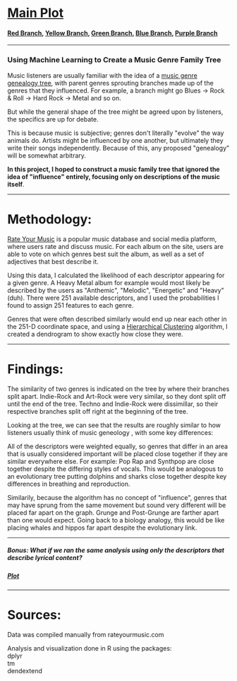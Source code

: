 # [Main Plot](https://imgur.com/7VikfHq.jpg)

#### [Red Branch](https://imgur.com/NE7DiMf.jpg), [Yellow Branch](https://imgur.com/ehq1Tbb.jpg), [Green Branch](https://imgur.com/8jXn7IV.jpg), [Blue Branch](https://imgur.com/I86liCs.jpg), [Purple Branch](https://imgur.com/4dJJkGr.jpg)

---

### Using Machine Learning to Create a Music Genre Family Tree

Music listeners are usually familiar with the idea of a [music genre genealogy tree](https://en.wikipedia.org/wiki/Genealogy_of_musical_genres), with parent genres sprouting branches made up of the genres that they influenced. For example, a branch might go Blues -> Rock & Roll -> Hard Rock -> Metal and so on.

But while the general shape of the tree might be agreed upon by listeners, the specifics are up for debate. 

This is because music is subjective; genres don't literally "evolve" the way animals do. Artists might be influenced by one another, but ultimately they write their songs independently. Because of this, any proposed "genealogy" will be somewhat arbitrary.

**In this project, I hoped to construct a music family tree that ignored the idea of "influence" entirely, focusing only on descriptions of the music itself**.

---

# Methodology:

[Rate Your Music](https://rateyourmusic.com) is a popular music database and social media platform, where users rate and discuss music. For each album on the site, users are able to vote on which genres best suit the album, as well as a set of adjectives that best describe it.

Using this data, I calculated the likelihood of each descriptor appearing for a given genre. A Heavy Metal album for example would most likely be described by the users as "Anthemic", "Melodic", "Energetic" and "Heavy" (duh). There were 251 available descriptors, and I used the probabilities I found to assign 251 features to each genre. 

Genres that were often described similarly would end up near each other in the 251-D coordinate space, and using a [Hierarchical Clustering](https://en.wikipedia.org/wiki/Hierarchical_clustering) algorithm, I created a dendrogram to show exactly how close they were.

---

# Findings:

The similarity of two genres is indicated on the tree by where their branches split apart. Indie-Rock and Art-Rock were very similar, so they dont split off until the end of the tree. Techno and Indie-Rock were dissimillar, so their respective branches split off right at the beginning of the tree.

Looking at the tree, we can see that the results are roughly similar to how listeners usually think of music geneology , with some key differences:

All of the descriptors were weighted equally, so genres that differ in an area that is usually considered important will be placed close together if they are similar everywhere else. For example: Pop Rap and Synthpop are close together despite the differing styles of vocals. This would be analogous to an evolutionary tree putting dolphins and sharks close together despite key differences in breathing and reproduction.

Similarily, because the algorithm has no concept of "influence", genres that may have sprung from the same movement but sound very different will be placed far apart on the graph. Grunge and Post-Grunge are farther apart than one would expect. Going back to a biology analogy, this would be like placing whales and hippos far apart despite the evolutionary link.

---

##### Bonus: What if we ran the same analysis using only the descriptors that describe lyrical content?
 
##### [Plot](https://imgur.com/kVUShaN.jpg)

---

# Sources:

Data was compiled manually from rateyourmusic.com

Analysis and visualization done in R using the packages:  
dplyr  
tm  
dendextend
